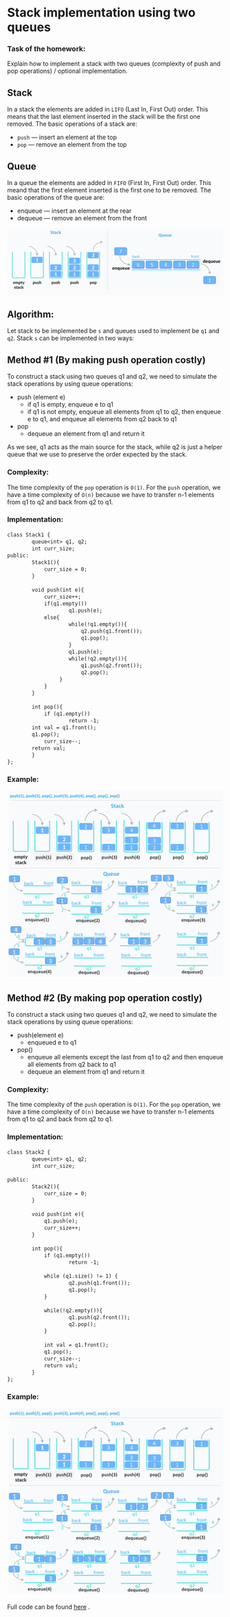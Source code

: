 # Stack implementation using two queues

### Task of the homework:

Explain how to implement a stack with two queues 
(complexity of push and pop operations) / optional implementation.


## Stack 

In a stack the elements are added in `LIFO` (Last In, First Out) order.
This means that the last element inserted in the stack will be the 
first one removed. The basic operations of a stack are:

- `push` — insert an element at the top
- `pop` — remove an element from the top

## Queue

In a queue the elements are added in `FIFO` (First In, First Out) order.
This meand that the first element inserted is the first one to be removed. 
The basic operations of the queue are:

- enqueue — insert an element at the rear
- dequeue — remove an element from the front

![image](https://github.com/anamariapanait10/Stack-with-two-queues/blob/main/stack_queue.png)

## Algorithm: 

Let stack to be implemented be `s` and queues used to 
implement be `q1` and `q2`. Stack `s` can be implemented in two ways:

## Method #1 (By making push operation costly) 

To construct a stack using two queues q1 and q2, we need to simulate the stack operations by using queue operations:

- push (element e)
	- if q1 is empty, enqueue e to q1
	- if q1 is not empty, enqueue all elements from q1 to q2, then enqueue e to q1, and enqueue all elements from q2 back to q1
- pop
	- dequeue an element from q1 and return it

As we see, q1 acts as the main source for the stack, while q2 is just a helper queue that we use to preserve 
the order expected by the stack.

### Complexity: 

The time complexity of the `pop` operation is `O(1)`. For the `push` operation, 
we have a time complexity of `O(n)` because we have to transfer n-1 elements 
from q1 to q2 and back from q2 to q1.

### Implementation:

	class Stack1 {
    		queue<int> q1, q2;
    		int curr_size;
	public:
    		Stack1(){
        		curr_size = 0;
    		}

    		void push(int e){
       		 	curr_size++;
        		if(q1.empty())
            			q1.push(e);
        		else{
            			while(!q1.empty()){
                			q2.push(q1.front());
                			q1.pop();
            			}
            			q1.push(e);
            			while(!q2.empty()){
                			q1.push(q2.front());
                			q2.pop();
           			 }
        		}
    		}

    		int pop(){
        		if (q1.empty())
            			return -1;
			int val = q1.front();        		
			q1.pop();
        		curr_size--;
			return val;
    		}
	};
### Example:
![image](https://github.com/anamariapanait10/Stack-with-two-queues/blob/main/method1.png)

## Method #2 (By making pop operation costly) 

To construct a stack using two queues q1 and q2, we need to simulate the stack operations by using queue operations:

- push(element e)
	- enqueued e to q1
- pop()
	- enqueue all elements except the last from q1 to q2 and then enqueue all elements from q2 back to q1
	- dequeue an element from q1 and return it

### Complexity: 

The time complexity of the `push` operation is `O(1)`. For the `pop` operation, 
we have a time complexity of `O(n)` because we have to transfer n-1 elements 
from q1 to q2 and back from q2 to q1.


### Implementation:

	class Stack2 {
    		queue<int> q1, q2;
    		int curr_size;

	public:
    		Stack2(){
       	 		curr_size = 0;
    		}

     		void push(int e){
        		q1.push(e);
        		curr_size++;
    		}

    		int pop(){
        		if (q1.empty())
            			return -1;

        		while (q1.size() != 1) {
            			q2.push(q1.front());
            			q1.pop();
        		}

        		while(!q2.empty()){
            			q1.push(q2.front());
            			q2.pop();
        		}

        		int val = q1.front();
        		q1.pop();
        		curr_size--;
        		return val;
    		}
	};
### Example:
![image](https://github.com/anamariapanait10/Stack-with-two-queues/blob/main/method1.png)

Full code can be found [here](https://github.com/anamariapanait10/Stack-with-two-queues/blob/main/main.cpp) .

